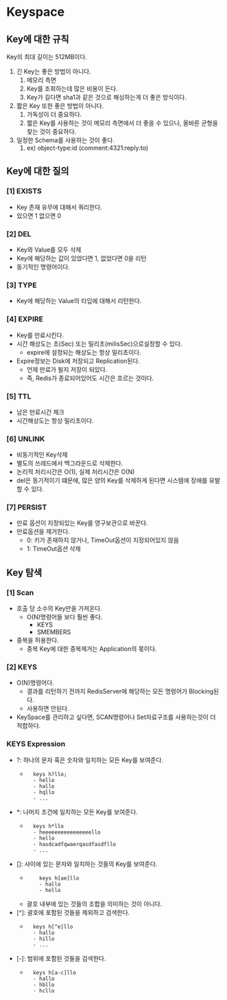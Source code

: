 # Keyspace

## Key에 대한 규칙
Key의 최대 길이는 512MB이다.

1. 긴 Key는 좋은 방법이 아니다.
    1. 메모리 측면
    2. Key를 조회하는데 많은 비용이 든다.
    3. Key가 길다면 sha1과 같은 것으로 해싱하는게 더 좋은 방식이다.
2. 짧은 Key 또한 좋은 방법이 아니다.
    1. 가독성이 더 중요하다.
    2. 짧은 Key를 사용하는 것이 메모리 측면에서 더 좋을 수 있으나, 올바른 균형을 찾는 것이 중요하다.
3. 일정한 Schema를 사용하는 것이 좋다.
    1. ex) object-type:id (comment:4321:reply:to)

## Key에 대한 질의

### [1] EXISTS
- Key 존재 유무에 대해서 쿼리한다.
- 있으면 1 없으면 0

### [2] DEL
- Key와 Value를 모두 삭제
- Key에 해당하는 값이 있었다면 1, 없었다면 0을 리턴
- 동기적인 명령어이다.

### [3] TYPE
- Key에 해당하는 Value의 타입에 대해서 리턴한다.

### [4] EXPIRE
- Key를 만료시킨다.
- 시간 해상도는 초(Sec) 또는 밀리초(milisSec)으로설정할 수 있다.
    - expire에 설정되는 해상도는 항상 밀리초이다.
- Expire정보는 Disk에 저장되고 Replication된다.
    - 언제 만료가 될지 저장이 되있다.
    - 즉, Redis가 종료되어있어도 시간은 흐르는 것이다.

### [5] TTL
- 남은 만료시간 체크
- 시간해상도는 항상 밀리초이다.

### [6] UNLINK
- 비동기적인 Key삭제
- 별도의 쓰레드에서 백그라운드로 삭제한다.
- 논리적 처리시간은 O(1), 실제 처리시간은 O(N)
- del은 동기적이기 떄문에, 많은 양의 Key를 삭제하게 된다면 시스템에 장애를 유발 할 수 있다.

### [7] PERSIST
- 만료 옵션이 지정되있는 Key를 영구보관으로 바꾼다.
- 만료옵션을 제거한다.
  - 0: 키가 존재하지 않거나, TimeOut옵션이 지정되어있지 않음
  - 1: TimeOut옵션 삭제
## Key 탐색

### [1] Scan
- 호출 당 소수의 Key만을 가져온다.
    - O(N)명령어들 보다 훨씬 좋다.
        - KEYS
        - SMEMBERS
- 중복을 허용한다.
  - 중복 Key에 대한 중복제거는 Application의 몫이다.

### [2] KEYS
- O(N)명령어다.
    - 결과를 리턴하기 전까지 RedisServer에 해당하는 모든 명령어가 Blocking된다.
    - 사용하면 안된다.
- KeySpace를 관리하고 싶다면, SCAN명령어나 Set자료구조를 사용하는것이 더 적합하다.
### KEYS Expression
- ?: 하나의 문자 혹은 숫자와 일치하는 모든 Key를 보여준다.
    - ```shell
        keys h?llo;
        - hello
        - hallo
        - hqllo
        - ...
      ```
- *: 나머지 조건에 일치하는 모든 Key를 보여준다.
    - ```shell
        keys h*llo
        - heeeeeeeeeeeeeeeello
        - hello
        - hasdcadfqwaerqasdfasdfllo
        - ...
      ```
- []: 사이에 있는 문자와 일치하는 것들의 Key를 보여준다.
    - ```shell
          keys h[ae]llo
          - hallo
          - hello
      ```
    - 괄호 내부에 있는 것들의 조합을 의미하는 것이 아니다.
- [^]: 괄호에 포함된 것들을 제외하고 검색한다.
    - ```shell
        keys h[^e]llo
        - hallo
        - hillo
        - ...
      ```
- [-]: 범위에 포함된 것들을 검색한다.
    - ```shell
        keys h[a-c]llo
        - hallo
        - hbllo
        - hcllo
      ```